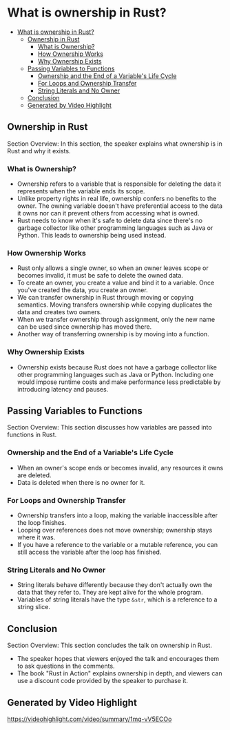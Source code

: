 # What is ownership in Rust?

<!--ts-->
* [What is ownership in Rust?](#what-is-ownership-in-rust)
   * [Ownership in Rust](#ownership-in-rust)
      * [What is Ownership?](#what-is-ownership)
      * [How Ownership Works](#how-ownership-works)
      * [Why Ownership Exists](#why-ownership-exists)
   * [Passing Variables to Functions](#passing-variables-to-functions)
      * [Ownership and the End of a Variable's Life Cycle](#ownership-and-the-end-of-a-variables-life-cycle)
      * [For Loops and Ownership Transfer](#for-loops-and-ownership-transfer)
      * [String Literals and No Owner](#string-literals-and-no-owner)
   * [Conclusion](#conclusion)
   * [Generated by Video Highlight](#generated-by-video-highlight)

<!-- Created by https://github.com/ekalinin/github-markdown-toc -->
<!-- Added by: runner, at: Sat Apr 22 16:15:29 UTC 2023 -->

<!--te-->

## Ownership in Rust

Section Overview: In this section, the speaker explains what ownership is in Rust and why it exists.

### What is Ownership?

- Ownership refers to a variable that is responsible for deleting the data it represents when the variable ends its
  scope.
- Unlike property rights in real life, ownership confers no benefits to the owner. The owning variable doesn't have
  preferential access to the data it owns nor can it prevent others from accessing what is owned.
- Rust needs to know when it's safe to delete data since there's no garbage collector like other programming languages
  such as Java or Python. This leads to ownership being used instead.

### How Ownership Works

- Rust only allows a single owner, so when an owner leaves scope or becomes invalid, it must be safe to delete the owned
  data.
- To create an owner, you create a value and bind it to a variable. Once you've created the data, you create an owner.
- We can transfer ownership in Rust through moving or copying semantics. Moving transfers ownership while copying
  duplicates the data and creates two owners.
- When we transfer ownership through assignment, only the new name can be used since ownership has moved there.
- Another way of transferring ownership is by moving into a function.

### Why Ownership Exists

- Ownership exists because Rust does not have a garbage collector like other programming languages such as Java or
  Python. Including one would impose runtime costs and make performance less predictable by introducing latency and
  pauses.

## Passing Variables to Functions

Section Overview: This section discusses how variables are passed into functions in Rust.

### Ownership and the End of a Variable's Life Cycle

- When an owner's scope ends or becomes invalid, any resources it owns are deleted.
- Data is deleted when there is no owner for it.

### For Loops and Ownership Transfer

- Ownership transfers into a loop, making the variable inaccessible after the loop finishes.
- Looping over references does not move ownership; ownership stays where it was.
- If you have a reference to the variable or a mutable reference, you can still access the variable after the loop has
  finished.

### String Literals and No Owner

- String literals behave differently because they don't actually own the data that they refer to. They are kept alive
  for the whole program.
- Variables of string literals have the type `&str`, which is a reference to a string slice.

## Conclusion

Section Overview: This section concludes the talk on ownership in Rust.

- The speaker hopes that viewers enjoyed the talk and encourages them to ask questions in the comments.
- The book "Rust in Action" explains ownership in depth, and viewers can use a discount code provided by the speaker to
  purchase it.

## Generated by Video Highlight

https://videohighlight.com/video/summary/1mq-vV5ECOo